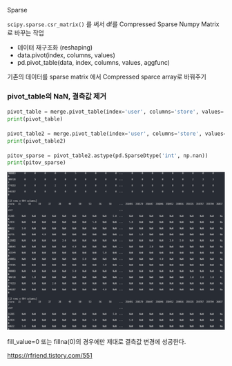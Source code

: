 Sparse

`scipy.sparse.csr_matrix()` 를 써서 df를 Compressed Sparse Numpy Matrix로 바꾸는 작업

- 데이터 재구조화 (reshaping)
- data.pivot(index, columns, values)
- pd.pivot_table(data, index, columns, values, aggfunc)

기존의 데이터를 sparse matrix 에서 Compressed sparce array로 바꿔주기

### pivot_table의 NaN, 결측값 제거

```python
pivot_table = merge.pivot_table(index='user', columns='store', values='score', aggfunc=np.mean, fill_value=0)
print(pivot_table)

pivot_table2 = merge.pivot_table(index='user', columns='store', values='score', aggfunc=np.mean)
print(pivot_table2)

pitov_sparse = pivot_table2.astype(pd.SparseDtype('int', np.nan))
print(pitov_sparse)
```

![image-20210902120636191](sparse.assets/image-20210902120636191.png)

fill_value=0 또는 fillna(0)의 경우에만 제대로 결측값 변경에 성공한다.

https://rfriend.tistory.com/551
